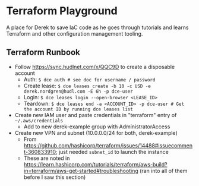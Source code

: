 # Terraform Playground
A place for Derek to save IaC code as he goes through tutorials and learns Terraform and other configuration management tooling.

## Terraform Runbook
+ Follow <https://sync.hudlnet.com/x/QQC9D> to create a disposable account
    + Auth: `$ dce auth # see doc for username / password`
    + Create lease: `$ dce leases create -b 10 -c USD -e derek.nordgren@hudl.com -E 6h -p dce-user`
    + Login: `$ dce leases login --open-browser <LEASE_ID>`
    + Teardown: `$ dce leases end -a <ACCOUNT_ID> -p dce-user # Get the account ID by running dce leases list`
+ Create new IAM user and paste credentials in "terraform" entry of `~/.aws/credentials`
    + Add to new derek-example group with AdministratorAccess
+ Create new VPN and subnet (10.0.0.0/24 for both, derek-example)
    + From <https://github.com/hashicorp/terraform/issues/14488#issuecomment-360833910>; just needed `subnet_id` to launch the instance
    + These are noted in <https://learn.hashicorp.com/tutorials/terraform/aws-build?in=terraform/aws-get-started#troubleshooting> (ran into all of them before I saw this section)
